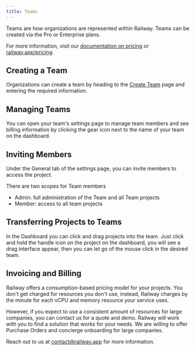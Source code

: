 ```yaml
---
title: Teams
---
```


Teams are how organizations are represented within Railway. Teams can be created via the Pro or Enterprise plans.

For more information, visit our [documentation on pricing](/reference/pricing) or [railway.app/pricing](https://railway.app/pricing).

## Creating a Team

Organizations can create a team by heading to the [Create Team](https://railway.app/new/team) page and entering the required information.

## Managing Teams

You can open your team's settings page to manage team members and see billing information by clicking the gear icon next to the name of your team on the dashboard.

## Inviting Members

Under the General tab of the settings page, you can invite members to access the project.

There are two scopes for Team members

- Admin: full administration of the Team and all Team projects
- Member: access to all team projects

## Transferring Projects to Teams

In the Dashboard you can click and drag projects into the team. Just click and hold the handle icon on the project on the dashboard, you will see a drag interface appear, then you can let go of the mouse click in the desired team.

## Invoicing and Billing

Railway offers a consumption-based pricing model for your projects. You don't get charged for resources you don't use, instead, Railway charges by the minute for each vCPU and memory resource your service uses.

However, if you expect to use a consistent amount of resources for large companies, you can contact us for a quote and demo. Railway will work with you to find a solution that works for your needs. We are willing to offer Purchase Orders and concierge onboarding for large companies.

Reach out to us at contact@railway.app for more information.
